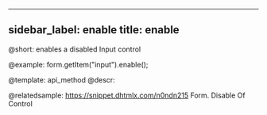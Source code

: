 
---
sidebar_label: enable
title: enable
---          

@short: enables a disabled Input control





@example:
form.getItem("input").enable();


@template: api_method
@descr:

@relatedsample: https://snippet.dhtmlx.com/n0ndn215	Form. Disable Of Control
